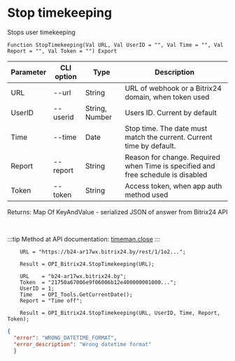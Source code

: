﻿---
sidebar_position: 7
---

# Stop timekeeping
 Stops user timekeeping



`Function StopTimekeeping(Val URL, Val UserID = "", Val Time = "", Val Report = "", Val Token = "") Export`

  | Parameter | CLI option | Type | Description |
  |-|-|-|-|
  | URL | --url | String | URL of webhook or a Bitrix24 domain, when token used |
  | UserID | --userid | String, Number | Users ID. Current by default |
  | Time | --time | Date | Stop time. The date must match the current. Current time by default. |
  | Report | --report | String | Reason for change. Required when Time is specified and free schedule is disabled |
  | Token | --token | String | Access token, when app auth method used |

  
  Returns:  Map Of KeyAndValue - serialized JSON of answer from Bitrix24 API

<br/>

:::tip
Method at API documentation: [timeman.close](https://dev.1c-bitrix.ru/rest_help/timeman/base/timeman_close.php)
:::
<br/>


```bsl title="Code example"
    URL = "https://b24-ar17wx.bitrix24.by/rest/1/1o2...";

    Result = OPI_Bitrix24.StopTimekeeping(URL);

    URL    = "b24-ar17wx.bitrix24.by";
    Token  = "21750a67006e9f06006b12e400000001000...";
    UserID = 1;
    Time   = OPI_Tools.GetCurrentDate();
    Report = "Time off";

    Result = OPI_Bitrix24.StopTimekeeping(URL, UserID, Time, Report, Token);
```
 



```json title="Result"
{
  "error": "WRONG_DATETIME_FORMAT",
  "error_description": "Wrong datetime format"
  }
```
